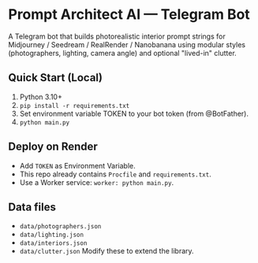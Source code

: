 
# Prompt Architect AI — Telegram Bot

A Telegram bot that builds photorealistic interior prompt strings for Midjourney / Seedream / RealRender / Nanobanana using modular styles (photographers, lighting, camera angle) and optional "lived-in" clutter.

## Quick Start (Local)
1. Python 3.10+
2. `pip install -r requirements.txt`
3. Set environment variable TOKEN to your bot token (from @BotFather).
4. `python main.py`

## Deploy on Render
- Add `TOKEN` as Environment Variable.
- This repo already contains `Procfile` and `requirements.txt`.
- Use a Worker service: `worker: python main.py`.

## Data files
- `data/photographers.json`
- `data/lighting.json`
- `data/interiors.json`
- `data/clutter.json`
Modify these to extend the library.
